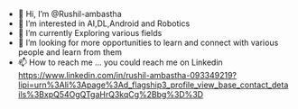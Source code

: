 - 👋 Hi, I’m @Rushil-ambastha 
- 👀 I’m interested in AI,DL,Android and Robotics
- 🌱 I’m currently Exploring various fields
- 💞️ I’m looking for more opportunities to learn and connect with various people and learn from them 
- 📫 How to reach me ...
    you could reach me on Linkedin https://www.linkedin.com/in/rushil-ambastha-093349219?lipi=urn%3Ali%3Apage%3Ad_flagship3_profile_view_base_contact_details%3BxpQ54OgQTgaHrQ3kqCg%2Bbg%3D%3D

<!---
Rushil-ambastha/Rushil-ambastha is a ✨ special ✨ repository because its `README.md` (this file) appears on your GitHub profile.
You can click the Preview link to take a look at your changes.
--->

